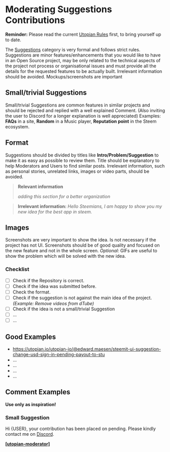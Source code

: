# Moderating Suggestions Contributions

**Reminder:** Please read the current [Utopian Rules](https://utopian.io/rules) first, to bring yourself up to date.

The [Suggestions](https://utopian.io/ideas/review) category is very formal and follows strict rules. Suggestions are minor features/enhancements that you would like to have in an Open Source project, may be only related to the technical aspects of the project not process or organisational issues and must provide all the details for the requested features to be actually built.
Irrelevant information should be avoided. Mockups/screenshots are important

## Small/trivial Suggestions

Small/trivial Suggestions are common features in similar projects and should be rejected and replied with a well explained Comment. (Also inviting the user to Discord for a longer explanation is well appreciated)
Examples: **FAQs** in a site, **Random** in a Music player, **Reputation point** in the Steem ecosystem.

## Format

Suggestions should be divided by titles like **Intro/Problem/Suggestion** to make it as easy as possible to review them. 
Title should be explanatory to help Moderators and Users to find similar posts.
Irrelevant information, such as personal stories, unrelated links, images or video parts, should be avoided.

> **Relevant information**
> 
> *adding this section for a better organization*

> **Irrelevant information:**
> *Hello Steemians, I am happy to show you my new idea for the best app in steem.*

## Images
Screenshots are very important to show the idea. Is not necessary if the project has not UI. 
Screenshots should be of good quality and focused on the new feature and not in the whole screen.
*Optional:* GIFs are useful to show the problem which will be solved with the new idea.

### Checklist

- [ ] Check if the Repository is correct.
- [ ] Check if the idea was submitted before.
- [ ] Check the format.
- [ ] Check if the suggestion  is not against the main idea of the project. *(Example: Remove videos from dTube)*
- [ ] Check if the idea is not a small/trivial Suggestion
- [ ] ...
- [ ] ...

## Good Examples
- https://utopian.io/utopian-io/@edward.maesen/steemit-ui-suggestion-change-usd-sign-in-pending-payout-to-stu
-  ...
-  ...
-  ...
-  ...

## Comment Examples

**Use only as inspiration!**

### Small Suggestion

Hi {USER}, your contribution has been placed on pending. Please kindly contact me on [Discord](https://discord.gg/uTyJkNm).

**[[utopian-moderator]](https://utopian.io/moderators)**
